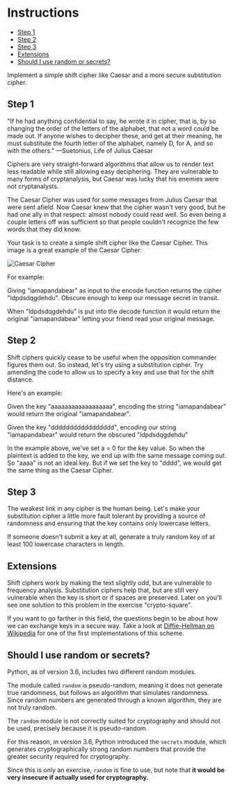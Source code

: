# Instructions

- [Step 1](#step-1)
- [Step 2](#step-2)
- [Step 3](#step-3)
- [Extensions](#extensions)
- [Should I use random or secrets?](#should-i-use-random-or-secrets)

Implement a simple shift cipher like Caesar and a more secure substitution
cipher.

## Step 1

"If he had anything confidential to say, he wrote it in cipher, that is, by so
changing the order of the letters of the alphabet, that not a word could be made
out. If anyone wishes to decipher these, and get at their meaning, he must
substitute the fourth letter of the alphabet, namely D, for A, and so with the
others." —Suetonius, Life of Julius Caesar

Ciphers are very straight-forward algorithms that allow us to render text less
readable while still allowing easy deciphering. They are vulnerable to many
forms of cryptanalysis, but Caesar was lucky that his enemies were not
cryptanalysts.

The Caesar Cipher was used for some messages from Julius Caesar that were sent
afield. Now Caesar knew that the cipher wasn't very good, but he had one ally in
that respect: almost nobody could read well. So even being a couple letters off
was sufficient so that people couldn't recognize the few words that they did
know.

Your task is to create a simple shift cipher like the Caesar Cipher. This image
is a great example of the Caesar Cipher:

![Caesar Cipher][img-caesar-cipher]

For example:

Giving "iamapandabear" as input to the encode function returns the cipher
"ldpdsdqgdehdu". Obscure enough to keep our message secret in transit.

When "ldpdsdqgdehdu" is put into the decode function it would return the
original "iamapandabear" letting your friend read your original message.

## Step 2

Shift ciphers quickly cease to be useful when the opposition commander figures
them out. So instead, let's try using a substitution cipher. Try amending the
code to allow us to specify a key and use that for the shift distance.

Here's an example:

Given the key "aaaaaaaaaaaaaaaaaa", encoding the string "iamapandabear" would
return the original "iamapandabear".

Given the key "ddddddddddddddddd", encoding our string "iamapandabear" would
return the obscured "ldpdsdqgdehdu"

In the example above, we've set a = 0 for the key value. So when the plaintext
is added to the key, we end up with the same message coming out. So "aaaa" is
not an ideal key. But if we set the key to "dddd", we would get the same thing
as the Caesar Cipher.

## Step 3

The weakest link in any cipher is the human being. Let's make your substitution
cipher a little more fault tolerant by providing a source of randomness and
ensuring that the key contains only lowercase letters.

If someone doesn't submit a key at all, generate a truly random key of at least
100 lowercase characters in length.

## Extensions

Shift ciphers work by making the text slightly odd, but are vulnerable to
frequency analysis. Substitution ciphers help that, but are still very
vulnerable when the key is short or if spaces are preserved. Later on you'll see
one solution to this problem in the exercise "crypto-square".

If you want to go farther in this field, the questions begin to be about how we
can exchange keys in a secure way. Take a look at [Diffie-Hellman on
Wikipedia][dh] for one of the first implementations of this scheme.

## Should I use random or secrets?

Python, as of version 3.6, includes two different random modules.

The module called `random` is pseudo-random, meaning it does not generate true
randomness, but follows an algorithm that simulates randomness. Since random
numbers are generated through a known algorithm, they are not truly random.

The `random` module is not correctly suited for cryptography and should not be
used, precisely because it is pseudo-random.

For this reason, in version 3.6, Python introduced the `secrets` module, which
generates cryptographically strong random numbers that provide the greater
security required for cryptography.

Since this is only an exercise, `random` is fine to use, but note that **it
would be very insecure if actually used for cryptography.**

[img-caesar-cipher]:
  https://upload.wikimedia.org/wikipedia/commons/thumb/4/4a/Caesar_cipher_left_shift_of_3.svg/320px-Caesar_cipher_left_shift_of_3.svg.png
[dh]: https://en.wikipedia.org/wiki/Diffie%E2%80%93Hellman_key_exchange
